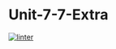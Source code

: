 # Unit-7-7-Extra
[![linter](https://github.com/A-Land/Unit-7-7-Extra/workflows/linter/badge.svg)](https://github.com/marketplace/actions/super-linter)

